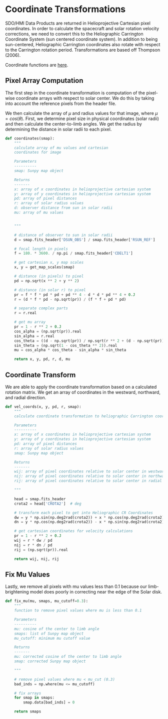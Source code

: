 # Coordinate Transformations

SDO/HMI Data Products are returned in Helioprojective Cartesian pixel coordinates. In 
order to calculate the spacecraft and solar rotation velocity corrections, we need to
convert this to the Heliographic Carrington Coordinate System (sun centered coordinate system). 
In addition to being sun-centered, Heliographic Carrington coordinates also rotate with
respect to the Carrington rotation period. Transformations are based off Thompson (2006). 

Coordinate functions are [here](https://github.com/tamarervin/sdo_hmi_rvs/blob/main/sdo_hmi_rvs/tools/coord_funcs.py).

## Pixel Array Computation

The first step in the coordinate transformation is computation of the pixel-wise
coordinate arrays with respect to solar center. We do this by taking into account the
reference pixels from the header file. 

We then calculate the array of $\mu$ and radius values for that image, where $\mu = cos(\theta)$. 
First, we determine pixel size in physical coordinates (solar radii) and then calculate
the center-to-limb angles. We get the radius by determining the distance in solar radii 
to each pixel. 

```python
def coordinates(smap):
    """
    calculate array of mu values and cartesian
    coordinates for image

    Parameters
    ----------
    smap: Sunpy map object

    Returns
    -------
    x: array of x coordinates in helioprojective cartesian system
    y: array of y coordinates in helioprojective cartesian system
    pd: array of pixel distances
    r: array of solar radius values
    d: observer distance from sun in solar radii
    mu: array of mu values


    """

    # distance of observer to sun in solar radii
    d = smap.fits_header['DSUN_OBS'] / smap.fits_header['RSUN_REF']

    # focal length in pixels
    f = 180. * 3600. / np.pi / smap.fits_header['CDELT1']

    # get cartesian x, y map scales
    x, y = get_map_scales(smap)

    # distance (in pixels) to pixel
    pd = np.sqrt(x ** 2 + y ** 2)

    # distance (in solar r) to pixel
    pr = f * f * pd * pd + pd ** 4 - d * d * pd ** 4 + 0.J
    r = (d * f * pd - np.sqrt(pr)) / (f * f + pd * pd)

    # separate complex parts
    r = r.real

    # get mu array
    pr = 1 - r ** 2 + 0.J
    cos_alpha = (np.sqrt(pr)).real
    sin_alpha = r.real
    cos_theta = ((d - np.sqrt(pr)) / np.sqrt(r ** 2 + (d - np.sqrt(pr)) ** 2)).real
    sin_theta = (np.sqrt(1 - cos_theta ** 2)).real
    mu = cos_alpha * cos_theta - sin_alpha * sin_theta

    return x, y, pd, r, d, mu
```


## Coordinate Transform

We are able to apply the coordinate transformation based on a calculated rotation 
matrix. We get an array of coordinates in the westward, northward, and radial direction. 

```python
def vel_coords(x, y, pd, r, smap):
    """
    calculate coordinate transformation to heliographic Carrington coordinates

    Parameters
    ----------
    x: array of x coordinates in helioprojective cartesian system
    y: array of y coordinates in helioprojective cartesian system
    pd: array of pixel distances
    r: array of solar radius values
    smap: Sunpy map object

    Returns
    -------
    wij: array of pixel coordinates relative to solar center in westward direction
    nij: array of pixel coordinates relative to solar center in northward direction
    rij: array of pixel coordinates relative to solar center in radial direction

    """

    head = smap.fits_header
    crota2 = head['CROTA2']  # deg

    # transform each pixel to get into Heliographic CR Coordinates
    dw = y * np.sin(np.deg2rad(crota2)) + x * np.cos(np.deg2rad(crota2))
    dn = y * np.cos(np.deg2rad(crota2)) - x * np.sin(np.deg2rad(crota2))

    # get cartesian coordinates for velocity calculations
    pr = 1 - r ** 2 + 0.J
    wij = r * dw / pd
    nij = r * dn / pd
    rij = (np.sqrt(pr)).real

    return wij, nij, rij
```

## Fix Mu Values

Lastly, we remove all pixels with mu values less than 0.1 because our limb-brightening model
does poorly in correcting near the edge of the Solar disk. 


```python
def fix_mu(mu, smaps, mu_cutoff=0.3):
    """
    function to remove pixel values where mu is less than 0.1

    Parameters
    ----------
    mu: cosine of the center to limb angle
    smaps: list of Sunpy map object
    mu_cutoff: minimum mu cutoff value

    Returns
    -------
    mu: corrected cosine of the center to limb angle
    smap: corrected Sunpy map object

    """

    # remove pixel values where mu < mu_cut (0.3)
    bad_inds = np.where(mu <= mu_cutoff)

    # fix arrays
    for smap in smaps:
        smap.data[bad_inds] = 0

    return smaps

```
